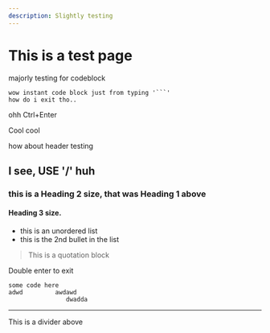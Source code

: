 ```yaml
---
description: Slightly testing
---
```


# This is a test page

majorly testing for codeblock&#x20;



````
wow instant code block just from typing '```'
how do i exit tho..
````

ohh Ctrl+Enter

Cool cool

how about header testing

## I see, USE '/' huh

### this is a Heading 2 size, that was Heading 1 above

#### Heading 3 size.



* this is an unordered list
* this is the 2nd bullet in the list

> This is a quotation block

Double enter to exit

```
some code here 
adwd         awdawd
                dwadda
```

***

This is a divider above
